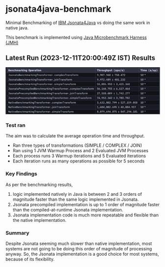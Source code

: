 # jsonata4java-benchmark

Minimal Benchmarking of [IBM Jsonata4Java](https://github.com/IBM/JSONata4Java) vs doing the same
work in native java.

This benchmark is implemented
using [Java Microbenchmark Harness (JMH)](https://github.com/openjdk/jmh)

## Latest Run (2023-12-11T20:00:49Z IST) Results

[![img.png](assets/2023-12-11T20:00:49Z.png)](https://github.com/Dhi13man/jsonata4java-benchmark/blob/218dd4403842fecb80a0713c1a80c83396089eb9/reports/2023-12-11T20%3A00%3A49Z/native_vs_jsonata_vs_jsonata_precompiled.txt)

### Test ran

The aim was to calculate the average operation time and throughput.

- Ran three types of transformations (SIMPLE / COMPLEX / JOIN)
- Ran using 1 JVM Warmup Process and 2 Evaluated JVM Processes
- Each process runs 3 Warmup iterations and 5 Evaluated iterations
- Each iteration runs as many operations as possible for 5 seconds

### Key Findings

As per the benchmarking results,

1. logic implemented natively in Java is between 2 and 3 orders of magnitude faster than
   the same logic implemented in Jsonata.
2. Jsonata precompiled implementation is up to 1 order of magnitude faster than the
   compiled-at-runtime Jsonata implementation.
3. Jsonata implementation code is much more repeatable and flexible than the native
   implementation.

### Summary

Despite Jsonata seeming much slower than native implementation, most systems are not going to be
doing this order of magnitude of processing anyway. So, the Jsonata implementation is a good choice
for most systems, because of its flexibility.